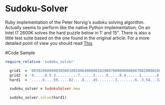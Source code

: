 # Sudoku-Solver
Ruby implementation of the Peter Norvig's sudoku solving algorithm. Actually seems to perform like the native Python implementation; On an Intel I7 2600K solves the hard puzzle below in 1' and 15". There is also a little test suite based on the one found in the original article. For a more detailed point of view you should read [This](http://norvig.com/sudoku.html)

#Code Sample 

```ruby
require_relative 'sudoku_solver'

  grid1  = '003020600900305001001806400008102900700000008006708200002609500800203009005010300'
  grid2  = '4.....8.5.3..........7......2.....6.....8.4......1.......6.3.7.5..2.....1.4......'
  hard1  = '.....6....59.....82....8....45........3........6..3.54...325..6..................'

  sudoku_solver = SudokuSolver.new

  sudoku_solver.solve(hard1)
```
